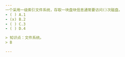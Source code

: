 ```yaml
---
一个采用一级索引文件系统，存取一块盘块信息通常要访问()次磁盘。
- ( ) A.1 
- (x) B.2 
- ( ) C.3 
- ( ) D.4

> 知识点：文件系统。
> B

---
```

